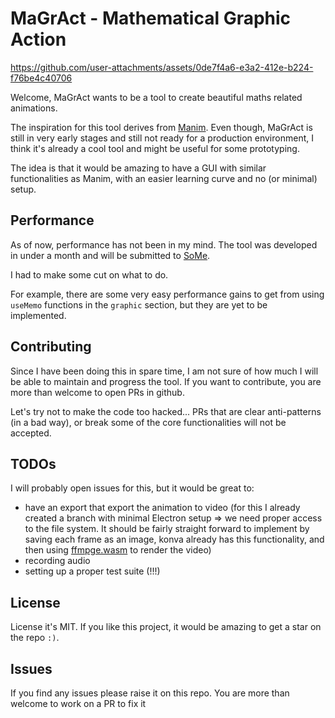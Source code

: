# MaGrAct - Mathematical Graphic Action

https://github.com/user-attachments/assets/0de7f4a6-e3a2-412e-b224-f76be4c40706

Welcome, MaGrAct wants to be a tool to create beautiful maths related animations. 

The inspiration for this tool derives from [Manim](https://github.com/3b1b/manim). Even though, MaGrAct is still in very early stages and still not ready for a production environment, I think it's already a cool tool and might be useful for some prototyping.

The idea is that it would be amazing to have a GUI with similar functionalities as Manim, with an easier learning curve and no (or minimal) setup.

## Performance
As of now, performance has not been in my mind. The tool was developed in under a month and will be submitted to [SoMe](https://some.3b1b.co/). 

I had to make some cut on what to do. 

For example, there are some very easy performance gains to get from using `useMemo` functions in the `graphic` section, but they are yet to be implemented.

## Contributing
Since I have been doing this in spare time, I am not sure of how much I will be able to maintain and progress the tool. If you want to contribute, you are more than welcome to open PRs in github.

Let's try not to make the code too hacked... PRs that are clear anti-patterns (in a bad way), or break some of the core functionalities will not be accepted.

## TODOs
I will probably open issues for this, but it would be great to:
- have an export that export the animation to video (for this I already created a branch with minimal Electron setup => we need proper access to the file system. It should be fairly straight forward to implement by saving each frame as an image, konva already has this functionality, and then using [ffmpge.wasm](https://github.com/ffmpegwasm/ffmpeg.wasm) to render the video)
- recording audio
- setting up a proper test suite (!!!)

## License
License it's MIT. If you like this project, it would be amazing to get a star on the repo `:)`.

## Issues
If you find any issues please raise it on this repo. You are more than welcome to work on a PR to fix it
